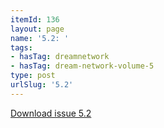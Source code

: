 ```yaml
---
itemId: 136
layout: page
name: '5.2: '
tags:
- hasTag: dreamnetwork
- hasTag: dream-network-volume-5
type: post
urlSlug: '5.2'
---
```

<a href="files/pdfs/Volume_5/5.2-Dream-Network-Bulletin_Volume-5-Number-2.pdf" download="">Download issue 5.2</a>